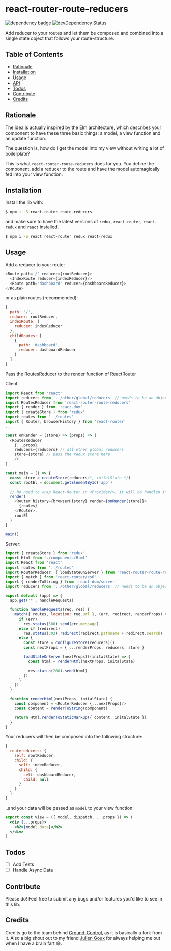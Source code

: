 
# react-router-route-reducers

![dependency badge](https://david-dm.org/mrtnbroder/react-router-route-reducers.svg)
[![devDependency Status](https://david-dm.org/mrtnbroder/react-router-route-reducers/dev-status.svg)](https://david-dm.org/mrtnbroder/react-router-route-reducers#info=devDependencies)

Add reducer to your routes and let them be composed and combined into a single state object that follows your route-structure.

## Table of Contents
* [Rationale](#rationale)
* [Installation](#installation)
* [Usage](#usage)
* [API](https://github.com/mrtnbroder/react-router-route-reducers/blob/master/docs/API.md)
* [Todos](#todos)
* [Contribute](#contribute)
* [Credits](#credits)

## Rationale

The idea is actually inspired by the Elm architecture, which describes your component to have these three basic things: a model, a view function and an update function.

The question is, how do I get the model into my view without writing a lot of boilerplate?

This is what `react-router-route-reducers` does for you. You define the component, add a reducer to the route and have the model automagically fed into your view function.

## Installation

Install the lib with:

```sh
$ npm i -S react-router-route-reducers
```

and make sure to have the latest versions of `redux`, `react-router`, `react-redux` and `react` installed.

```sh
$ npm i -S react react-router redux react-redux
```

## Usage

Add a reducer to your route:

```javascript
<Route path='/' reducer={rootReducer}>
  <IndexRoute reducer={indexReducer}/>
  <Route path='dashboard' reducer={dashboardReducer}>
</Route>
```

or as plain routes (recommended):

```js
{
  path: '/',
  reducer: rootReducer,
  indexRoute: {
    reducer: indexReducer
  },
  childRoutes: [
    {
      path: 'dashboard',
      reducer: dashboardReducer
    }
  ]
}
```

Pass the RoutesReducer to the render function of ReactRouter

Client:
```javascript
import React from 'react'
import reducers from '../other/global/reducers' // needs to be an object (optional)
import RoutesReducer from 'react-router-route-reducers'
import { render } from 'react-dom'
import { createStore } from 'redux'
import routes from '../routes'
import { Router, browserHistory } from 'react-router'
...

const onRender = (store) => (props) => (
  <RoutesReducer
    {...props}
    reducers={reducers} // all other global reducers
    store={store} // pass the redux store here
    />
)

const main = () => {
  const store = createStore(reducers/*, initalState */)
  const rootEl = document.getElementById('app')

  // No need to wrap React-Router in <Provider/>, it will be handled inside <RoutesReducer/>
  render(
    <Router history={browserHistory} render={onRender(store)}>
      {routes}
    </Router>,
    rootEl
  )
}

main()
```

Server:
```javascript
import { createStore } from 'redux'
import Html from './components/Html'
import React from 'react'
import routes from '../routes'
import RouterReducer, { loadStateOnServer } from 'react-router-route-reducers'
import { match } from 'react-router/es6'
import { renderToString } from 'react-dom/server'
import reducers from '../other/global/reducers' // needs to be an object (optional)

export default (app) => {
  app.get('*', handleRequests)

  function handleRequests(req, res) {
    match({ routes, location: req.url }, (err, redirect, renderProps) => {
      if (err)
        res.status(500).send(err.message)
      else if (redirect)
        res.status(302).redirect(redirect.pathname + redirect.search)
      else {
        const store = configureStore(reducers)()
        const nextProps = { ...renderProps, reducers, store }

        loadStateOnServer(nextProps)((initalState) => {
          const html = renderHtml(nextProps, initalState)

          res.status(200).send(html)
        })
      }
    })
  }

  function renderHtml(nextProps, initalState) {
    const component = <RouterReducer {...nextProps}/>
    const content = renderToString(component)

    return Html.renderToStaticMarkup({ content, initalState })
  }
}
```

Your reducers will then be composed into the following structure:

```javascript
{
  routereducers: {
    self: rootReducer,
    child: {
      self: indexReducer,
      child: {
        self: dashboardReducer,
        child: null
      }
    }
  }
}
```

..and your data will be passed as `model` to your view function:

```jsx
export const view = ({ model, dispatch, ...props }) => (
  <div {...props}>
    <h2>{model.data}</h2>
  </div>
)
```

## Todos

* [ ] Add Tests
* [ ] Handle Async Data

## Contribute

Please do! Feel free to submit any bugs and/or features you'd like to see in this lib.

## Credits

Credits go to the team behind [Ground-Control](https://github.com/raisemarketplace/ground-control), as it is basically a fork from it. Also a big shout out to my friend [Julien Goux](https://github.com/jgoux) for always helping me out when I have a brain fart 😄.
